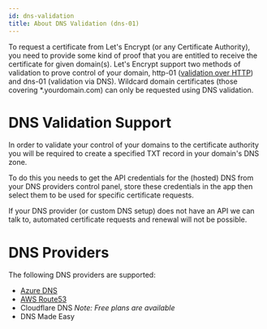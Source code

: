 ```yaml
---
id: dns-validation
title: About DNS Validation (dns-01)
---
```


To request a certificate from Let's Encrypt (or any Certificate Authority), you need to provide some kind of proof that you are entitled to receive the certificate for given domain(s). Let's Encrypt support two methods of validation to prove control of your domain, http-01 ([validation over HTTP](http-validation.md)) and dns-01 (validation via DNS). Wildcard domain certificates (those covering *.yourdomain.com) can only be requested using DNS validation.

# DNS Validation Support

In order to validate your control of your domains to the certificate authority you will be required to create a specified TXT record in your domain's DNS zone.

To do this you needs to get the API credentials for the (hosted) DNS from your DNS providers control panel, store these credentials in the app then select them to be used for specific certificate requests.

If your DNS provider (or custom DNS setup) does not have an API we can talk to, automated certificate requests and renewal will not be possible.

# DNS Providers

The following DNS providers are supported:
- [Azure DNS](dns-azuredns.md)
- [AWS Route53](dns-awsroute53.md)
- Cloudflare DNS *Note: Free plans are available*
- DNS Made Easy
